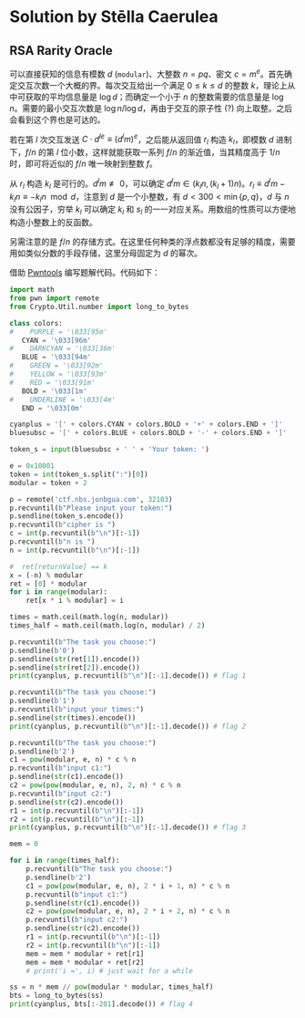 # Solution by Stēlla Caerulea

## RSA Rarity Oracle

可以直接获知的信息有模数 $d$ (`modular`)、大整数 $n=pq$、密文 $c=m^e$。首先确定交互次数一个大概的界。每次交互给出一个满足 $0\leq k\leq d$ 的整数 $k$，理论上从中可获取的平均信息量是 $\log d$；而确定一个小于 $n$ 的整数需要的信息量是 $\log n$。需要的最小交互次数是 $\log n/\log d$，再由于交互的原子性 (?) 向上取整。之后会看到这个界也是可达的。

若在第 $l$ 次交互发送 $C\cdot d^{le}\equiv(d^lm)^e$，之后能从返回值 $r_l$ 构造 $k_l$，即模数 $d$ 进制下，$f/n$ 的第 $l$ 位小数，这样就能获取一系列 $f/n$ 的渐近值，当其精度高于 $1/n$ 时，即可将近似的 $f/n$ 唯一映射到整数 $f$。

从 $r_l$ 构造 $k_l$ 是可行的。$d^lm\not\equiv 0$，可以确定 $d^lm\in(k_ln,(k_l+1)n)$。$r_l\equiv d^lm-k_ln\equiv-k_ln\mod d$，注意到 $d$ 是一个小整数，有 $d<300<\min\{p,q\}$，$d$ 与 $n$ 没有公因子，穷举 $k_l$ 可以确定 $k_l$ 和 $s_l$ 的一一对应关系。用数组的性质可以方便地构造小整数上的反函数。

另需注意的是 $f/n$ 的存储方式。在这里任何种类的浮点数都没有足够的精度，需要用如类似分数的手段存储，这里分母固定为 $d$ 的幂次。

借助 [Pwntools](https://github.com/Gallopsled/pwntools) 编写题解代码。代码如下：

```py
import math
from pwn import remote
from Crypto.Util.number import long_to_bytes

class colors:
#    PURPLE = '\033[95m'
   CYAN = '\033[96m'
#    DARKCYAN = '\033[36m'
   BLUE = '\033[94m'
#    GREEN = '\033[92m'
#    YELLOW = '\033[93m'
#    RED = '\033[91m'
   BOLD = '\033[1m'
#    UNDERLINE = '\033[4m'
   END = '\033[0m'

cyanplus = '[' + colors.CYAN + colors.BOLD + '+' + colors.END + ']'
bluesubsc = '[' + colors.BLUE + colors.BOLD + '-' + colors.END + ']'

token_s = input(bluesubsc + ' ' + 'Your token: ')

e = 0x10001
token = int(token_s.split(":")[0])
modular = token + 2

p = remote('ctf.nbs.jonbgua.com', 32103)
p.recvuntil(b"Please input your token:")
p.sendline(token_s.encode())
p.recvuntil(b"cipher is ")
c = int(p.recvuntil(b"\n")[:-1])
p.recvuntil(b"n is ")
n = int(p.recvuntil(b"\n")[:-1])

#  ret[returnValue] == k
x = (-n) % modular
ret = [0] * modular
for i in range(modular):
    ret[x * i % modular] = i

times = math.ceil(math.log(n, modular))
times_half = math.ceil(math.log(n, modular) / 2)

p.recvuntil(b"The task you choose:")
p.sendline(b'0')
p.sendline(str(ret[1]).encode())
p.sendline(str(ret[2]).encode())
print(cyanplus, p.recvuntil(b"\n")[:-1].decode()) # flag 1

p.recvuntil(b"The task you choose:")
p.sendline(b'1')
p.recvuntil(b"input your times:")
p.sendline(str(times).encode())
print(cyanplus, p.recvuntil(b"\n")[:-1].decode()) # flag 2

p.recvuntil(b"The task you choose:")
p.sendline(b'2')
c1 = pow(modular, e, n) * c % n
p.recvuntil(b"input c1:")
p.sendline(str(c1).encode())
c2 = pow(pow(modular, e, n), 2, n) * c % n
p.recvuntil(b"input c2:")
p.sendline(str(c2).encode())
r1 = int(p.recvuntil(b"\n")[:-1])
r2 = int(p.recvuntil(b"\n")[:-1])
print(cyanplus, p.recvuntil(b"\n")[:-1].decode()) # flag 3

mem = 0

for i in range(times_half):
    p.recvuntil(b"The task you choose:")
    p.sendline(b'2')
    c1 = pow(pow(modular, e, n), 2 * i + 1, n) * c % n
    p.recvuntil(b"input c1:")
    p.sendline(str(c1).encode())
    c2 = pow(pow(modular, e, n), 2 * i + 2, n) * c % n
    p.recvuntil(b"input c2:")
    p.sendline(str(c2).encode())
    r1 = int(p.recvuntil(b"\n")[:-1])
    r2 = int(p.recvuntil(b"\n")[:-1])
    mem = mem * modular + ret[r1]
    mem = mem * modular + ret[r2]
    # print('i =', i) # just wait for a while

ss = n * mem // pow(modular * modular, times_half)
bts = long_to_bytes(ss)
print(cyanplus, bts[:-201].decode()) # flag 4

```
